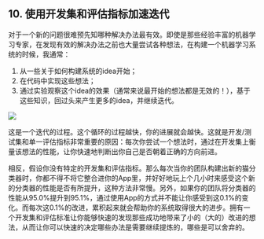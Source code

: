 ## 10. 使用开发集和评估指标加速迭代

对于一个新的问题很难预先知哪种解决办法最有效。即使是那些经验丰富的机器学习专家，在发现有效的解决办法之前也大量尝试各种想法，在构建一个机器学习系统的时候，我通常：

1. 从一些关于如何构建系统的idea开始；
2. 在代码中实现这些想法；
3.  通过实验观察这个idea的效果（通常来说最开始的想法都是无效的！），基于这些知识，回过头来产生更多的idea，并继续迭代。

![](https://raw.githubusercontent.com/AlbertHG/Machine-Learning-Yearning-Chinese-ver/master/md_images/4.png)

这是一个迭代的过程。这个循环的过程越快，你的进展就会越快。这就是开发/测试集和单一评估指标非常重要的原因：每次你尝试一个想法时，通过在开发集上衡量该想法的性能，让你快速地判断出你自己是否朝着正确的方向前进。

相反，假设你没有特定的开发集和评估指标。那么每次当你的团队构建出新的猫分类器时，你都不得不将它整合进你的App里，并好好地玩上个几小时来感受这个新的分类器的性能是否有所提升，这种方法非常慢。另外，如果你的团队将分类器的性能从95.0%提升到95.1%，通过使用App的方式并不能让你感受到这0.1%的变化。而每次这0.1%的改进，累积起来就会帮助你的系统取得很大的进步。拥有一个开发集和评估标准让你能够快速的发现那些成功地带来了小的（大的）改进的想法，从而让你可以快速的决定哪些办法是需要继续提炼的，哪些是可以舍弃的。